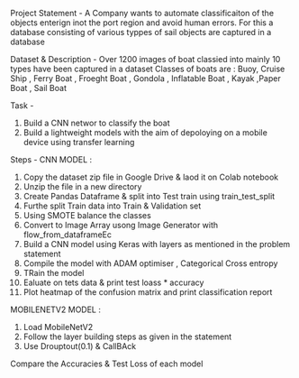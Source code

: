 Project Statement - 
A Company wants to automate classificaiton of the objects enterign inot the port region and avoid human errors.
For this a database consisting of various typpes of sail objects are captured in a database

Dataset & Description -
Over 1200 images of boat classied into mainly 10 types have been captured in a dataset
Classes of boats are : Buoy, Cruise Ship , Ferry Boat , Froeght Boat , Gondola , Inflatable Boat , Kayak ,Paper Boat , Sail Boat

Task -
1. Build a CNN networ to classify the boat
2. Build a lightweight models with the aim of depoloying on a mobile device using transfer learning

Steps -
CNN MODEL :
1) Copy the dataset zip file in Google Drive & laod it on Colab notebook
2) Unzip the file in a new directory
3) Create Pandas Dataframe & split into Test train using train_test_split
4) Furthe split Train data into Train & Validation set
5) Using SMOTE balance the classes
6) Convert to Image Array usong Image Generator with flow_from_dataframeEc
7) Build a CNN model using Keras with layers as mentioned in the problem statement
8) Compile the model with ADAM optimiser , Categorical Cross entropy
9) TRain the model
10) Ealuate on tets data & print test loass * accuracy
11) Plot heatmap of the confusion matrix and print classification report

MOBILENETV2 MODEL :
1) Load MobileNetV2
2) Follow the layer building steps as given in the statement
3) Use Drouptout(0.1) & CallBAck

Compare the Accuracies & Test Loss of each model

